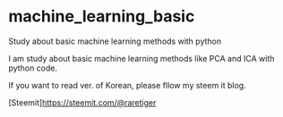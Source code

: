 # machine_learning_basic
Study about basic machine learning methods with python

I am study about basic machine learning methods like PCA and ICA with python code.

If you want to read ver. of Korean, please fllow my steem it blog.

[Steemit]<https://steemit.com/@raretiger>
